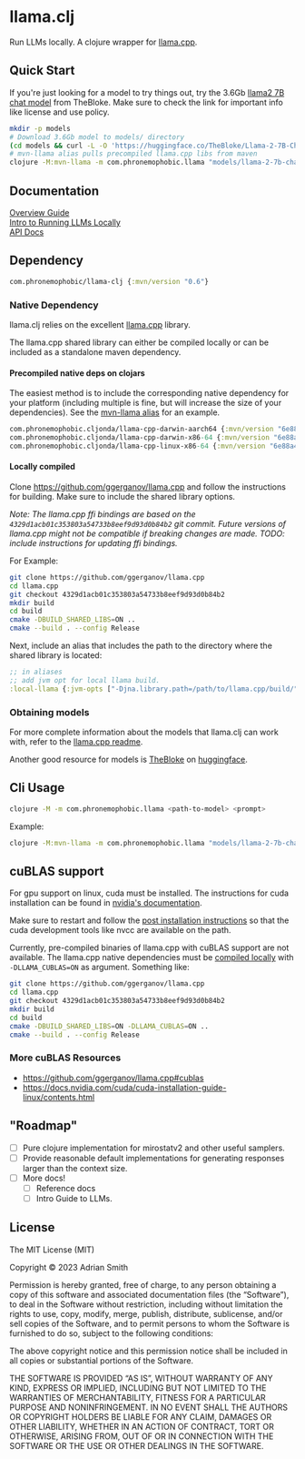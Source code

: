 # llama.clj

Run LLMs locally. A clojure wrapper for [llama.cpp](https://github.com/ggerganov/llama.cpp).

## Quick Start

If you're just looking for a model to try things out, try the 3.6Gb [llama2 7B chat model](https://huggingface.co/TheBloke/Llama-2-7B-Chat-GGML/tree/main)  from TheBloke. Make sure to check the link for important info like license and use policy.

```sh
mkdir -p models
# Download 3.6Gb model to models/ directory
(cd models && curl -L -O 'https://huggingface.co/TheBloke/Llama-2-7B-Chat-GGML/resolve/main/llama-2-7b-chat.ggmlv3.q4_0.bin')
# mvn-llama alias pulls precompiled llama.cpp libs from maven
clojure -M:mvn-llama -m com.phronemophobic.llama "models/llama-2-7b-chat.ggmlv3.q4_0.bin" "what is 2+2?"
```

## Documentation

[Overview Guide](https://phronmophobic.github.io/llama.clj/)  
[Intro to Running LLMs Locally](https://phronmophobic.github.io/llama.clj/notebooks/intro.html)  
[API Docs](https://phronmophobic.github.io/llama.clj/reference/)  

## Dependency

```clojure
com.phronemophobic/llama-clj {:mvn/version "0.6"}
```

### Native Dependency

llama.clj relies on the excellent [llama.cpp](https://github.com/ggerganov/llama.cpp) library.

The llama.cpp shared library can either be compiled locally or can be included as a standalone maven dependency.

#### Precompiled native deps on clojars

The easiest method is to include the corresponding native dependency for your platform (including multiple is fine, but will increase the size of your dependencies). See the [mvn-llama alias](https://github.com/phronmophobic/llama.clj/blob/b4fef0e8fc23a72349796911cef33d6bbdadcd73/deps.edn#L11) for an example.

```clojure
com.phronemophobic.cljonda/llama-cpp-darwin-aarch64 {:mvn/version "6e88a462d7d2d281e33f35c3c41df785ef633bc1"}
com.phronemophobic.cljonda/llama-cpp-darwin-x86-64 {:mvn/version "6e88a462d7d2d281e33f35c3c41df785ef633bc1"}
com.phronemophobic.cljonda/llama-cpp-linux-x86-64 {:mvn/version "6e88a462d7d2d281e33f35c3c41df785ef633bc1"}
```

#### Locally compiled

Clone https://github.com/ggerganov/llama.cpp and follow the instructions for building. Make sure to include the shared library options.

_Note: The llama.cpp ffi bindings are based on the `4329d1acb01c353803a54733b8eef9d93d0b84b2` git commit. Future versions of llama.cpp might not be compatible if breaking changes are made. TODO: include instructions for updating ffi bindings._

For Example:

```sh
git clone https://github.com/ggerganov/llama.cpp
cd llama.cpp
git checkout 4329d1acb01c353803a54733b8eef9d93d0b84b2
mkdir build
cd build
cmake -DBUILD_SHARED_LIBS=ON ..
cmake --build . --config Release
```

Next, include an alias that includes the path to the directory where the shared library is located:
```clojure
;; in aliases
;; add jvm opt for local llama build.
:local-llama {:jvm-opts ["-Djna.library.path=/path/to/llama.cpp/build/"]}
```

### Obtaining models

For more complete information about the models that llama.clj can work with, refer to the [llama.cpp readme](https://github.com/ggerganov/llama.cpp).

Another good resource for models is [TheBloke](https://huggingface.co/TheBloke) on [huggingface](https://huggingface.co/).

## Cli Usage

```sh
clojure -M -m com.phronemophobic.llama <path-to-model> <prompt>
```
Example:

```bash
clojure -M:mvn-llama -m com.phronemophobic.llama "models/llama-2-7b-chat.ggmlv3.q4_0.bin" "what is 2+2?"
```

## cuBLAS support

For gpu support on linux, cuda must be installed. The instructions for cuda installation can be found in [nvidia's documentation](https://docs.nvidia.com/cuda/cuda-installation-guide-linux/contents.html).

Make sure to restart and follow the [post installation instructions](https://docs.nvidia.com/cuda/cuda-installation-guide-linux/index.html#post-installation-actions) so that the cuda development tools like nvcc are available on the path.

Currently, pre-compiled binaries of llama.cpp with cuBLAS support are not available. The llama.cpp native dependencies must be [compiled locally](#locally-compiled) with `-DLLAMA_CUBLAS=ON` as argument. Something like:

```sh
git clone https://github.com/ggerganov/llama.cpp
cd llama.cpp
git checkout 4329d1acb01c353803a54733b8eef9d93d0b84b2
mkdir build
cd build
cmake -DBUILD_SHARED_LIBS=ON -DLLAMA_CUBLAS=ON ..
cmake --build . --config Release
```

### More cuBLAS Resources
- https://github.com/ggerganov/llama.cpp#cublas
- https://docs.nvidia.com/cuda/cuda-installation-guide-linux/contents.html

## "Roadmap"

- [ ] Pure clojure implementation for mirostatv2 and other useful samplers.
- [ ] Provide reasonable default implementations for generating responses larger than the context size.
- [ ] More docs!
  - [ ] Reference docs
  - [ ] Intro Guide to LLMs.

## License

The MIT License (MIT)

Copyright © 2023 Adrian Smith

Permission is hereby granted, free of charge, to any person obtaining a copy of this software and associated documentation files (the “Software”), to deal in the Software without restriction, including without limitation the rights to use, copy, modify, merge, publish, distribute, sublicense, and/or sell copies of the Software, and to permit persons to whom the Software is furnished to do so, subject to the following conditions:

The above copyright notice and this permission notice shall be included in all copies or substantial portions of the Software.

THE SOFTWARE IS PROVIDED “AS IS”, WITHOUT WARRANTY OF ANY KIND, EXPRESS OR IMPLIED, INCLUDING BUT NOT LIMITED TO THE WARRANTIES OF MERCHANTABILITY, FITNESS FOR A PARTICULAR PURPOSE AND NONINFRINGEMENT. IN NO EVENT SHALL THE AUTHORS OR COPYRIGHT HOLDERS BE LIABLE FOR ANY CLAIM, DAMAGES OR OTHER LIABILITY, WHETHER IN AN ACTION OF CONTRACT, TORT OR OTHERWISE, ARISING FROM, OUT OF OR IN CONNECTION WITH THE SOFTWARE OR THE USE OR OTHER DEALINGS IN THE SOFTWARE.



